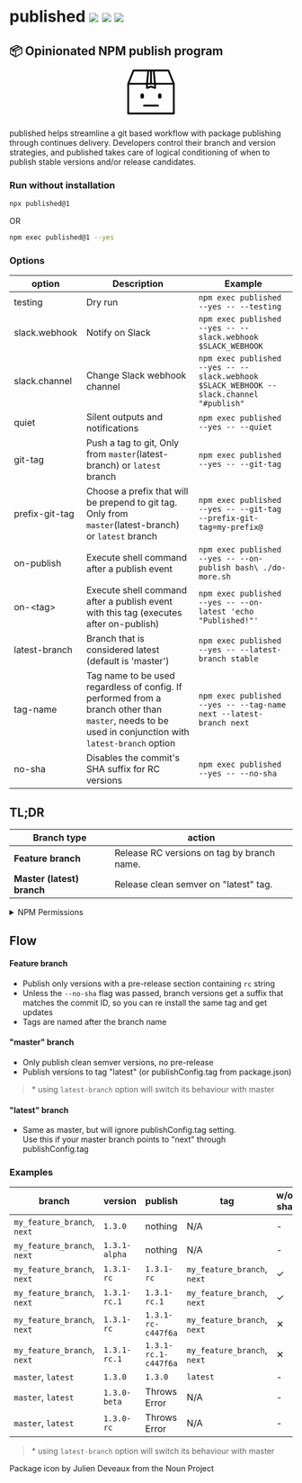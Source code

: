 # published [![](https://img.shields.io/badge/source--000000.svg?logo=github&style=social)](https://github.com/fiverr/published) [![](https://img.shields.io/npm/v/published.svg)](https://www.npmjs.com/package/published) [![](https://circleci.com/gh/fiverr/published.svg?style=svg&circle-token=c887f45cd0a168ce3a1a304923f92bff11cccd81)](https://circleci.com/gh/fiverr/workflows/published/tree/master)

## 📦 Opinionated NPM publish program <svg xmlns="http://www.w3.org/2000/svg" viewBox="20 20 60 60" width="100" height="100" style="display:block; margin:0 auto"><ellipse cx="40.625" cy="55.678" rx="1.875" ry="2.812"/><ellipse cx="59.375" cy="55.678" rx="1.875" ry="2.812"/><path d="M57.5 65.053h-15a.937.937 0 1 0 0 1.876h15a.937.937 0 1 0 0-1.876z"/><path d="M75.312 42.687v-.011c0-.048-.021-.092-.027-.137-.011-.072-.011-.145-.04-.214L69.51 28.143c-.002-.002-.004-.003-.004-.005a.923.923 0 0 0-.687-.544c-.057-.013-.111-.035-.17-.035l-.009-.002H31.359l-.011.002c-.044 0-.084.019-.126.025a.935.935 0 0 0-.729.553c0 .002-.002.003-.004.005l-5.735 14.182c-.027.069-.029.139-.038.209-.009.049-.029.091-.029.143v31.7c0 .518.419.938.938.938h48.75a.937.937 0 0 0 .938-.938V42.694l-.001-.007zm-25.015 2.122c-.037-.013-.075-.005-.112-.013a.777.777 0 0 0-.363-.001c-.038.007-.078.001-.119.015l-3.066 1.023v-2.219h6.727v2.219l-3.067-1.024zM31.993 29.432h14.104l-1.23 12.307h-17.85l4.976-12.307zm17.069 12.306H46.75l1.23-12.307h1.082v12.307zm1.876-12.306h1.082l1.23 12.307h-2.312V29.432zm4.195 12.306l-1.23-12.307h14.104l4.977 12.307H55.133zm18.305 31.7H26.562V43.613h18.199v3.52c0 .051.02.095.029.143.007.051.002.103.018.154.004.009.014.013.017.022.061.165.167.3.303.406.027.022.053.037.084.057a.923.923 0 0 0 .487.156.926.926 0 0 0 .296-.048L50 46.688l4.005 1.335a.926.926 0 0 0 .296.048.908.908 0 0 0 .487-.156c.031-.02.057-.035.084-.057a.915.915 0 0 0 .303-.406c.003-.009.013-.013.017-.022.016-.051.011-.103.018-.154.01-.048.029-.092.029-.143v-3.52h18.199v29.825z"/></svg>

published helps streamline a git based workflow with package publishing through continues delivery. Developers control their branch and version strategies, and published takes care of logical conditioning of when to publish stable versions and/or release candidates.

### Run without installation
```sh
npx published@1
```
OR
```sh
npm exec published@1 --yes
```

### Options

| option | Description | Example
| - | - | -
| testing | Dry run | `npm exec published --yes -- --testing`
| slack.webhook | Notify on Slack | `npm exec published --yes -- --slack.webhook $SLACK_WEBHOOK`
| slack.channel | Change Slack webhook channel | `npm exec published --yes -- --slack.webhook $SLACK_WEBHOOK --slack.channel "#publish"`
| quiet | Silent outputs and notifications | `npm exec published --yes -- --quiet`
| git-tag | Push a tag to git, Only from `master`(latest-branch) or `latest` branch | `npm exec published --yes -- --git-tag`
| prefix-git-tag | Choose a prefix that will be prepend to git tag. Only from `master`(latest-branch) or `latest` branch | `npm exec published --yes -- --git-tag --prefix-git-tag=my-prefix@`
| on-publish | Execute shell command after a publish event | `npm exec published --yes -- --on-publish bash\ ./do-more.sh`
| on-&lt;tag&gt; | Execute shell command after a publish event with this tag (executes after on-publish) | `npm exec published --yes -- --on-latest 'echo "Published!"'`
| latest-branch | Branch that is considered latest (default is 'master') | `npm exec published --yes -- --latest-branch stable`
| tag-name | Tag name to be used regardless of config. If performed from a branch other than `master`, needs to be used in conjunction with `latest-branch` option | `npm exec published --yes -- --tag-name next --latest-branch next`
| no-sha | Disables the commit's SHA suffix for RC versions | `npm exec published --yes -- --no-sha`

## TL;DR
| Branch type | action |
| --- | --- |
| **Feature branch** | Release RC versions on tag by branch name. |
| **Master (latest) branch** | Release clean semver on "latest" tag. |

<details>
<summary>NPM Permissions</summary>
In order to publish an NPM package as a privileged user, create an NPM configuration file. One way to do it is to hide the token in an environment variable and add this preceding step:

```sh
echo "//registry.npmjs.org/:_authToken=$NPM_TOKEN" >> ~/.npmrc
```
</details>

## Flow

#### Feature branch

- Publish only versions with a pre-release section containing `rc` string
- Unless the `--no-sha` flag was passed, branch versions get a suffix that matches the commit ID, so you can re install the same tag and get updates
- Tags are named after the branch name

#### "master" branch

- Only publish clean semver versions, no pre-release
- Publish versions to tag "latest" (or publishConfig.tag from package.json)

> \* using `latest-branch` option will switch its behaviour with master

#### "latest" branch
- Same as master, but will ignore publishConfig.tag setting.<br>Use this if your master branch points to "next" through publishConfig.tag

### Examples

| branch | version | publish | tag | w/o sha
| - | - | - | - | -
| `my_feature_branch`, `next` | `1.3.0` | nothing | N/A | -
| `my_feature_branch`, `next` | `1.3.1-alpha` | nothing | N/A | -
| `my_feature_branch`, `next` | `1.3.1-rc` | `1.3.1-rc` | `my_feature_branch`, `next` | ✓
| `my_feature_branch`, `next` | `1.3.1-rc.1` | `1.3.1-rc.1` | `my_feature_branch`, `next` | ✓
| `my_feature_branch`, `next` | `1.3.1-rc` | `1.3.1-rc-c447f6a` | `my_feature_branch`, `next` | ✕
| `my_feature_branch`, `next` | `1.3.1-rc.1` | `1.3.1-rc.1-c447f6a` | `my_feature_branch`, `next` | ✕
| `master`, `latest` | `1.3.0` | `1.3.0` | `latest` | -
| `master`, `latest` | `1.3.0-beta` | Throws Error | N/A | -
| `master`, `latest` | `1.3.0-rc` | Throws Error | N/A | -

> \* using `latest-branch` option will switch its behaviour with master

Package icon by Julien Deveaux from the Noun Project
